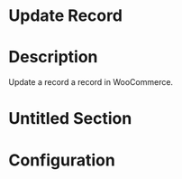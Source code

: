 ﻿# Update Record

# Description

Update a record a record in WooCommerce.

# Untitled Section

# Configuration
